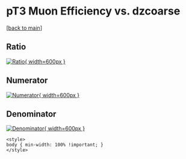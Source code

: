 # pT3 Muon Efficiency vs. dzcoarse

[[back to main](./)]



## Ratio

[![Ratio](../mtv/var/pT3_13_eff_dzcoarse.png){ width=600px }](../mtv/var/pT3_13_eff_dzcoarse.pdf)

## Numerator

[![Numerator](../mtv/num/pT3_13_eff_dzcoarse_num0.png){ width=600px }](../mtv/num/pT3_13_eff_dzcoarse_num0.pdf)

## Denominator

[![Denominator](../mtv/den/pT3_13_eff_dzcoarse_den.png){ width=600px }](../mtv/den/pT3_13_eff_dzcoarse_den.pdf)


``` {=html}
<style>
body { min-width: 100% !important; }
</style>
```
